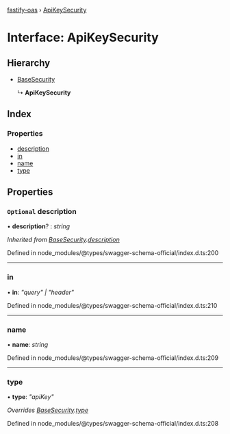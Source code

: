 [fastify-oas](../README.md) › [ApiKeySecurity](apikeysecurity.md)

# Interface: ApiKeySecurity

## Hierarchy

* [BaseSecurity](basesecurity.md)

  ↳ **ApiKeySecurity**

## Index

### Properties

* [description](apikeysecurity.md#optional-description)
* [in](apikeysecurity.md#in)
* [name](apikeysecurity.md#name)
* [type](apikeysecurity.md#type)

## Properties

### `Optional` description

• **description**? : *string*

*Inherited from [BaseSecurity](basesecurity.md).[description](basesecurity.md#optional-description)*

Defined in node_modules/@types/swagger-schema-official/index.d.ts:200

___

###  in

• **in**: *"query" | "header"*

Defined in node_modules/@types/swagger-schema-official/index.d.ts:210

___

###  name

• **name**: *string*

Defined in node_modules/@types/swagger-schema-official/index.d.ts:209

___

###  type

• **type**: *"apiKey"*

*Overrides [BaseSecurity](basesecurity.md).[type](basesecurity.md#type)*

Defined in node_modules/@types/swagger-schema-official/index.d.ts:208

